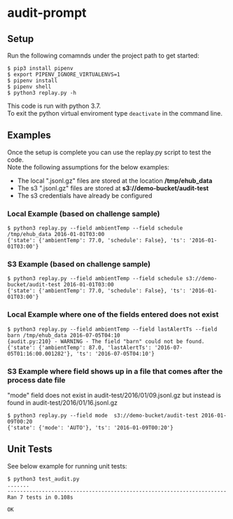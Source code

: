 # audit-prompt

## Setup
 Run the following comamnds under the project path to get started:  

```
$ pip3 install pipenv
$ export PIPENV_IGNORE_VIRTUALENVS=1
$ pipenv install 
$ pipenv shell
$ python3 replay.py -h
```

This code is run with python 3.7.  
To exit the python virtual enviroment type `deactivate` in the command line.

## Examples
Once the setup is complete you can use the replay.py script to test the code.    
Note the following assumptions for the below examples:  

- The local ".jsonl.gz" files are stored at the location **/tmp/ehub_data**
- The s3 ".jsonl.gz" files are stored at **s3://demo-bucket/audit-test**  
- The s3 credentials have already be configured  

### Local Example (based on challenge sample)
```
$ python3 replay.py --field ambientTemp --field schedule /tmp/ehub_data 2016-01-01T03:00
{'state': {'ambientTemp': 77.0, 'schedule': False}, 'ts': '2016-01-01T03:00'}
```  

### S3 Example (based on challenge sample)
```
$ python3 replay.py --field ambientTemp --field schedule s3://demo-bucket/audit-test 2016-01-01T03:00
{'state': {'ambientTemp': 77.0, 'schedule': False}, 'ts': '2016-01-01T03:00'}
```

### Local Example where one of the fields entered does not exist
```
$ python3 replay.py --field ambientTemp --field lastAlertTs --field barn /tmp/ehub_data 2016-07-05T04:10
{audit.py:210} - WARNING - The field "barn" could not be found.
{'state': {'ambientTemp': 87.0, 'lastAlertTs': '2016-07-05T01:16:00.001282'}, 'ts': '2016-07-05T04:10'}
```

### S3 Example where field shows up in a file that comes after the process date file 
"mode" field does not exist in audit-test/2016/01/09.jsonl.gz but instead is found in audit-test/2016/01/16.jsonl.gz
```
$ python3 replay.py --field mode  s3://demo-bucket/audit-test 2016-01-09T00:20
{'state': {'mode': 'AUTO'}, 'ts': '2016-01-09T00:20'}
```  

## Unit Tests
See below example for running unit tests:  
```
$ python3 test_audit.py
.......
----------------------------------------------------------------------
Ran 7 tests in 0.108s

OK
```